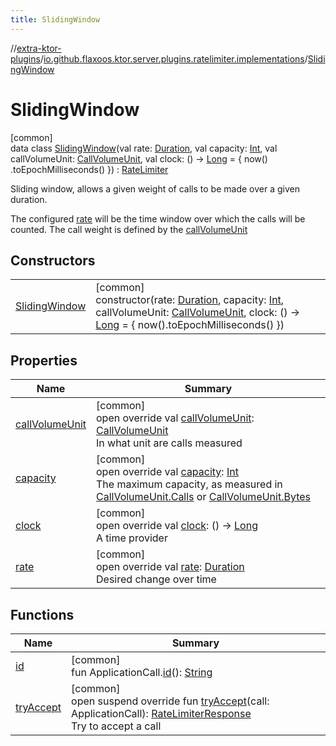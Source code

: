 ```yaml
---
title: SlidingWindow
---
```


//[extra-ktor-plugins](../../../index.md)/[io.github.flaxoos.ktor.server.plugins.ratelimiter.implementations](../index.md)/[SlidingWindow](index.md)

# SlidingWindow

[common]\
data class [SlidingWindow](index.md)(val
rate: [Duration](https://kotlinlang.org/api/latest/jvm/stdlib/kotlin.time/-duration/index.md), val
capacity: [Int](https://kotlinlang.org/api/latest/jvm/stdlib/kotlin/-int/index.md), val
callVolumeUnit: [CallVolumeUnit](../../io.github.flaxoos.ktor.server.plugins.ratelimiter/-call-volume-unit/index.md),
val clock: () -&gt; [Long](https://kotlinlang.org/api/latest/jvm/stdlib/kotlin/-long/index.md) = { now()
.toEpochMilliseconds() }) : [RateLimiter](../../io.github.flaxoos.ktor.server.plugins.ratelimiter/-rate-limiter/index.md)

Sliding window, allows a given weight of calls to be made over a given duration.

The configured [rate](rate.md) will be the time window over which the calls will be counted. The call weight is defined
by the [callVolumeUnit](call-volume-unit.md)

## Constructors

|                                     |                                                                                                                                                                                                                                                                                                                                                                                                                                                                |
|-------------------------------------|----------------------------------------------------------------------------------------------------------------------------------------------------------------------------------------------------------------------------------------------------------------------------------------------------------------------------------------------------------------------------------------------------------------------------------------------------------------|
| [SlidingWindow](-sliding-window.md) | [common]<br>constructor(rate: [Duration](https://kotlinlang.org/api/latest/jvm/stdlib/kotlin.time/-duration/index.md), capacity: [Int](https://kotlinlang.org/api/latest/jvm/stdlib/kotlin/-int/index.md), callVolumeUnit: [CallVolumeUnit](../../io.github.flaxoos.ktor.server.plugins.ratelimiter/-call-volume-unit/index.md), clock: () -&gt; [Long](https://kotlinlang.org/api/latest/jvm/stdlib/kotlin/-long/index.md) = { now().toEpochMilliseconds() }) |

## Properties

| Name                                  | Summary                                                                                                                                                                                                                                                                                                                                                                                                        |
|---------------------------------------|----------------------------------------------------------------------------------------------------------------------------------------------------------------------------------------------------------------------------------------------------------------------------------------------------------------------------------------------------------------------------------------------------------------|
| [callVolumeUnit](call-volume-unit.md) | [common]<br>open override val [callVolumeUnit](call-volume-unit.md): [CallVolumeUnit](../../io.github.flaxoos.ktor.server.plugins.ratelimiter/-call-volume-unit/index.md)<br>In what unit are calls measured                                                                                                                                                                                                   |
| [capacity](capacity.md)               | [common]<br>open override val [capacity](capacity.md): [Int](https://kotlinlang.org/api/latest/jvm/stdlib/kotlin/-int/index.md)<br>The maximum capacity, as measured in [CallVolumeUnit.Calls](../../io.github.flaxoos.ktor.server.plugins.ratelimiter/-call-volume-unit/-calls/index.md) or [CallVolumeUnit.Bytes](../../io.github.flaxoos.ktor.server.plugins.ratelimiter/-call-volume-unit/-bytes/index.md) |
| [clock](clock.md)                     | [common]<br>open override val [clock](clock.md): () -&gt; [Long](https://kotlinlang.org/api/latest/jvm/stdlib/kotlin/-long/index.md)<br>A time provider                                                                                                                                                                                                                                                        |
| [rate](rate.md)                       | [common]<br>open override val [rate](rate.md): [Duration](https://kotlinlang.org/api/latest/jvm/stdlib/kotlin.time/-duration/index.md)<br>Desired change over time                                                                                                                                                                                                                                             |

## Functions

| Name                                                                              | Summary                                                                                                                                                                                                                         |
|-----------------------------------------------------------------------------------|---------------------------------------------------------------------------------------------------------------------------------------------------------------------------------------------------------------------------------|
| [id](../../io.github.flaxoos.ktor.server.plugins.ratelimiter/-rate-limiter/id.md) | [common]<br>fun ApplicationCall.[id](../../io.github.flaxoos.ktor.server.plugins.ratelimiter/-rate-limiter/id.md)(): [String](https://kotlinlang.org/api/latest/jvm/stdlib/kotlin/-string/index.md)                             |
| [tryAccept](try-accept.md)                                                        | [common]<br>open suspend override fun [tryAccept](try-accept.md)(call: ApplicationCall): [RateLimiterResponse](../../io.github.flaxoos.ktor.server.plugins.ratelimiter/-rate-limiter-response/index.md)<br>Try to accept a call |

